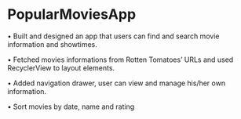 # PopularMoviesApp
• Built and designed an app that users can find and search movie information and showtimes.

• Fetched movies informations from Rotten Tomatoes’ URLs and used RecyclerView to layout elements.

• Added navigation drawer, user can view and manage his/her own information.

• Sort movies by date, name and rating

